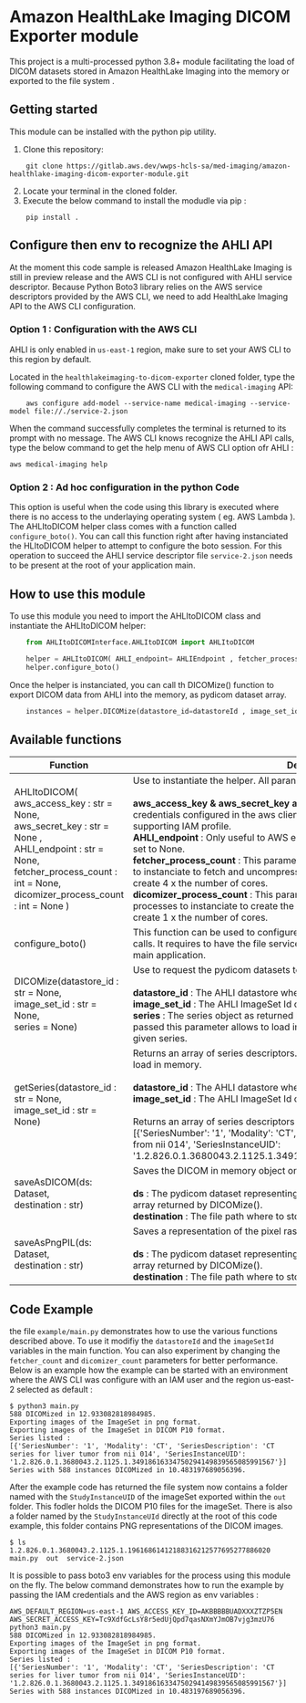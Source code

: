# Amazon HealthLake Imaging DICOM Exporter module

This project is a multi-processed python 3.8+ module facilitating the load of DICOM datasets stored in Amazon HealthLake Imaging into the memory or exported to the file system .

## Getting started

This module can be installed with the python pip utility. 

1. Clone this repository:
```terminal
    git clone https://gitlab.aws.dev/wwps-hcls-sa/med-imaging/amazon-healthlake-imaging-dicom-exporter-module.git
```
2. Locate your terminal in the cloned folder.
3. Execute the below command to install the modudle via pip :
```terminal
    pip install .
```

## Configure then env to recognize the AHLI API 
At the moment this code sample is released Amazon HealthLake Imaging is still in preview release and the AWS CLI is not configured with AHLI service descriptor. Because Python Boto3 library relies on the AWS service descriptors provided by the AWS CLI, we need to add HealthLake Imaging API to the AWS CLI configuration. 

### Option 1 : Configuration with the AWS CLI
AHLI is only enabled in `us-east-1` region, make sure to set your AWS CLI to this region by default. 

Located in the `healthlakeimaging-to-dicom-exporter` cloned folder, type the following command to configure the AWS CLI with the `medical-imaging` API:
```
    aws configure add-model --service-name medical-imaging --service-model file://./service-2.json
```
When the command successfully completes the terminal is returned to its prompt with no message. The AWS CLI knows recognize the AHLI API calls, type the below command to get the help menu of AWS CLI option ofr AHLI :

```
aws medical-imaging help
```

### Option 2 : Ad hoc configuration in the python Code
This option is useful when the code using this library is executed where there is no access to the underlaying operating system ( eg. AWS Lambda ). The AHLItoDICOM helper class comes with a function called `configure_boto()`. You can call this function right after having instanciated the HLItoDICOM helper to attempt to configure the boto session. For this operation to succeed the AHLI service descriptor file `service-2.json` needs to be present at the root of your application main.


## How to use this module

To use this module you need to import the AHLItoDICOM class and instantiate the AHLItoDICOM helper:

```python
    from AHLItoDICOMInterface.AHLItoDICOM import AHLItoDICOM

    helper = AHLItoDICOM( AHLI_endpoint= AHLIEndpoint , fetcher_process_count=fetcher_count , dicomizer_process_count=dicomizer_count)
    helper.configure_boto()
```

Once the helper is instanciated, you can call th DICOMize() function to export DICOM data from AHLI into the memory, as pydicom dataset array. 

```python 
    instances = helper.DICOMize(datastore_id=datastoreId , image_set_id=imageSetId)
```

## Available functions

|Function|Description|
|--------|-----------|
AHLItoDICOM(<br>aws_access_key : str =  None,<br> aws_secret_key : str = None ,<br>AHLI_endpoint : str = None,<br> fetcher_process_count : int = None,<br> dicomizer_process_count : int = None )| Use to instantiate the helper. All paraneters are non-mandatory.<br><br> <b>aws_access_key & aws_secret_key and</b>  : Can be used if there is no default credentials configured in the aws client, or if the code runs in an environment not supporting IAM profile.<br> <b>AHLI_endpoint</b> : Only useful to AWS employees. Other users should let this value set to None.<br><b>fetcher_process_count</b> : This parameter defines the number of fetcher processes to instanciate to fetch and uncompress the frames. By default the module will create 4 x the number of cores.<br><b>dicomizer_process_count</b> : This parameter defines the number of DICOMizer processes to instanciate to create the pydicom datasets. By default the module will create 1 x the number of cores.|
| configure_boto()| This function can be used to configure the boto3 module to recognize the AHLI API calls. It requires to have the file service-2.json present int the same folder as your main application.|
|DICOMize(datastore_id : str = None,<br>image_set_id : str = None,<br>series = None)| Use to request the pydicom datasets to be loaded in memory. <br><br><b>datastore_id</b> : The AHLI datastore where the ImageSet is stored.<br><b>image_set_id</b> : The AHLI ImageSet Id of the image collection requested.<br><b>series</b> : The series object as returned by the getSeries() function , see below. If passed this parameter allows to load in memory only the pydicom datasets for this given series.|
|getSeries(datastore_id : str = None,<br>image_set_id : str = None)| Returns an array of series descriptors. Can be useful to decide whihc series to later load in memory. <br><br><b>datastore_id</b> : The AHLI datastore where the ImageSet is stored.<br><b>image_set_id</b> : The AHLI ImageSet Id of the image collection requested.<br><br>Returns an array of series descriptors like his :<br>[{'SeriesNumber': '1', 'Modality': 'CT', 'SeriesDescription': 'CT series for liver tumor from nii 014', 'SeriesInstanceUID': '1.2.826.0.1.3680043.2.1125.1.34918616334750294149839565085991567'}]|
|saveAsDICOM(ds: Dataset,<br>destination : str)| Saves the DICOM in memory object on the filesystem destination.<br><br><b>ds</b> : The pydicom dataset representing the instance. Mostly one instance of the array returned by DICOMize().<br><b>destination</b> : The file path where to store the DIOCM P10 file.|
|saveAsPngPIL(ds: Dataset,<br>destination : str)| Saves a representation of the pixel raster of one instance on the filesystem as PNG.<br><br><b>ds</b> : The pydicom dataset representing the instance. Mostly one instance of the array returned by DICOMize().<br><b>destination</b> : The file path where to store the PNG file.|

## Code Example

the file `example/main.py` demonstrates how to use the various functions described above. To use it modifiy the `datastoreId` and the `imageSetId` variables in the main function. You can also experiment by changing the `fetcher_count` and `dicomizer_count` parameters for better performance. Below is an example how the example can be started with an environment where the AWS CLI was configure with an IAM user and the region us-east-2 selected as default : 

```
$ python3 main.py
588 DICOMized in 12.933082818984985.
Exporting images of the ImageSet in png format.
Exporting images of the ImageSet in DICOM P10 format.
Series listed :
[{'SeriesNumber': '1', 'Modality': 'CT', 'SeriesDescription': 'CT series for liver tumor from nii 014', 'SeriesInstanceUID': '1.2.826.0.1.3680043.2.1125.1.34918616334750294149839565085991567'}]
Series with 588 instances DICOMized in 10.483197689056396.
```
After the example code has returned the file system now contains a folder named with the `StudyInstanceUID` of the imageSet exported within the `out` folder. This fodler holds the DICOM P10 files for the imageSet. There is also a folder named by the `StudyInstanceUId` directly at the root of this code example, this folder contains PNG representations of the DICOM images. 
```
$ ls
1.2.826.0.1.3680043.2.1125.1.19616861412188316212577695277886020  main.py  out  service-2.json
```
It is possible to pass boto3 env variables for the process using this module on the fly. The below command demonstrates how to run the example by passing the IAM credentials and the AWS region as env variables :

```
AWS_DEFAULT_REGION=us-east-1 AWS_ACCESS_KEY_ID=AKBBBBBUADXXXZTZP5EN AWS_SECRET_ACCESS_KEY=Tc9XdfGcLsY8r5edUjQpd7qasNXmYJmOB7vjg3mzU76  python3 main.py
588 DICOMized in 12.933082818984985.
Exporting images of the ImageSet in png format.
Exporting images of the ImageSet in DICOM P10 format.
Series listed :
[{'SeriesNumber': '1', 'Modality': 'CT', 'SeriesDescription': 'CT series for liver tumor from nii 014', 'SeriesInstanceUID': '1.2.826.0.1.3680043.2.1125.1.34918616334750294149839565085991567'}]
Series with 588 instances DICOMized in 10.483197689056396.
```